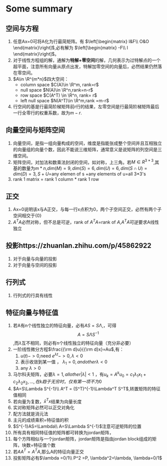 # Some summary
## 空间与方程
1. 任意Ax=0可将A化为行最简矩阵。有
$\left[\begin{matrix}
    I&F\\
    O&O
\end{matrix}\right]$,必有解为
$\left[\begin{matrix}
    -F\\
    I
\end{matrix}\right]$。
1. 对于线性方程组的解，通解为**特解+零空间**的解，几何表示为过特解点的一个超平面，注意所有向量从原点出发，特解加零空间的向量后，必然结果仍然落在零空间。
2. $A\in \R^{m*n}$四大空间：
    - column space $C(A)\in \R^m, rank=r$
    - null space $N(A)\in \R^n,rank=n-r$
    - row space $C(A^T) \in \R^n, rank= r$
    - left null space $N(A^T)\in \R^m,rank =m-r$
3. 行空间的基是行最简阶梯矩阵前r行的结果，左零空间是行最简阶梯矩阵最后一行全零行的权重系数，故为$m-r$.
## 向量空间与矩阵空间
1. 向量空间，是指一组向量构成的空间，维度是指能张成整个空间并且互相独立的向量组的向量个数，因此不能说三维矩阵，通常意义是说矩阵的列空间是三维空间。
2. 矩阵空间，对加法和数乘法封闭的空间，如对称，上三角。若$M\in R^{3*3}$,其基的数量为$m*n$,$dim(M)=9,dim(S)=6,dim(U)=6,dim(S\cap U)=dim(D)=3,S+U=$any elemen of s +any elements of u=all 3*3's
3. rank 1 matrix = rank 1 column * rank 1 row
## 正交
1. Ax=0说明该x与A正交，与每一行x点积为0，两个子空间正交，必然有两个子空间相交于{0}
2. $A^TA$必然对称，但不总是可逆，rank of $A^TA$=rank of $A$,$A^TA$可逆要求A线性独立
## 投影https://zhuanlan.zhihu.com/p/45862922
1. 对于向量与向量的投影
2. 对于向量与空间的投影
## 行列式
1. 行列式的行具有线性
## 特征向量与特征值
1. 若A有n个线性独立的特征向量，必有$AS=S\Lambda,$，可得$$A=S\Lambda S^{-1}$$,而$\lambda$互不相同，则必有n个线性独立的特征向量（充分非必要）
2. 一阶线性微分方程$\frac{{\rm d}u}{{\rm d}x}=Au$,有： 
   1. $u(t)->0$,need $e^{\lambda t}->0,\lambda <0$ 
   2. 表示收敛到某一值 ， $\lambda_1 =0,and other \lambda <0$
   3. any $\lambda>0$
3. 马尔科夫矩阵，必要$\lambda =1,all other |\lambda| <1$ ，有$u_k = A^ku_0=c_1\lambda_1x_1+c_2\lambda_2x_2,...,在k趋于无穷时，仅有第一项不为0$
5. $A=S\Lambda S^{-1}\\
A^T = (S^T)^{-1}\Lambda^T S^T$,转置矩阵的特征值相同
5. 若向量为复数，$\bar{x}^Tx$结果为向量长度
6. 实对称矩阵必然可以正交对角化
7. 配方法就是消元法
8. 主元的成绩乘积=特征值的积
9. $S^{-1}AS=\Lambda\\
A=S\Lambda S^{-1}$注意可逆矩阵的位置
10. 所有具有相同特征值的矩阵都可转换为jordan矩阵，
11. 每个方阵相似与一个jordan矩阵，jordan矩阵是指由jordan block组成的矩阵，块数=特征值个数
12. 若$AA^T=A^TA$,那么A的特征向量正交
13. 投影矩阵必有$\lambda =0/1\\
P^2 =P, \lambda^2=\lambda, \lambda=0/1$
